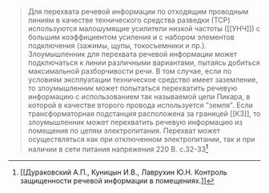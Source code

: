 >Для перехвата речевой информации по отходящим проводным линиям в качестве технического средства разведки (ТСР) используются малошумящие усилители низкой частоты ([[УНЧ]]) с большим коэффициентом усиления и с набором элементов подключения (зажимы, щупы, токосъемники и пр.). Злоумышленник для перехвата речевой информации может подключаться к линии различными вариантами, пытаясь добиться максимальной разборчивости речи.
>В том случае, если по условиям эксплуатации техническое средство имеет заземление, то злоумышленник может попытаться перехватить речевую информацию с использованием так называемой цепи Пикара, в которой в качестве второго провода используется "земля".
>Если трансформаторная подстанция расположена за границей [[КЗ]], то злоумышленник может перехватить речевую информацию из помещения по цепям электропитания. Перехват может осуществляться как при отключенном электропитании, так и при наличии в сети питания напряжения 220 В.
>с.32-33[^1]

[^1]:[[Дураковский А.П., Куницын И.В., Лаврухин Ю.Н. Контроль защищенности речевой информации в помещениях.]]